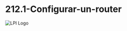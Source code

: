 # 212.1-Configurar-un-router
![LPI Logo](../../../wallpaper/et_linux.png "Buscando al hombre nuevo")
